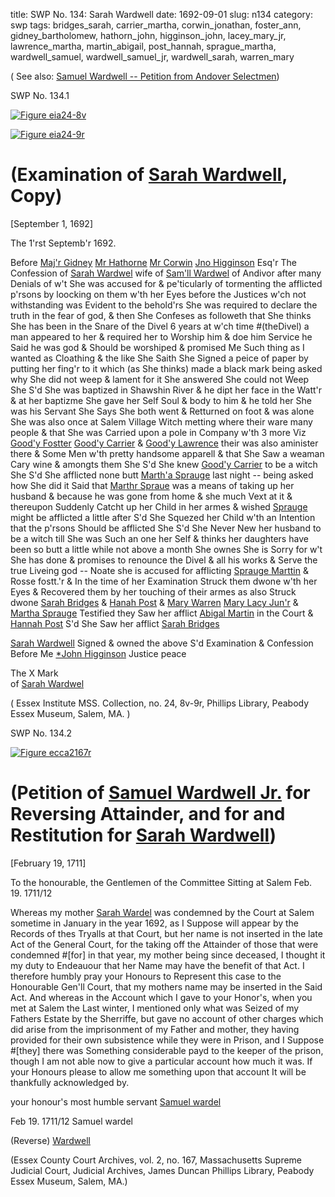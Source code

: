 title: SWP No. 134: Sarah Wardwell
date: 1692-09-01
slug: n134
category: swp
tags: bridges_sarah, carrier_martha, corwin_jonathan, foster_ann, gidney_bartholomew, hathorn_john, higginson_john, lacey_mary_jr, lawrence_martha, martin_abigail, post_hannah, sprague_martha, wardwell_samuel, wardwell_samuel_jr, wardwell_sarah, warren_mary




( See also: [Samuel Wardwell -- Petition from Andover Selectmen](/n133.html#n133.9))

<div markdown class="doc" id="n134.1">

<div class="doc_id">SWP No. 134.1</div>


<span markdown class="figure">[![Figure eia24-8v](archives/essex/eia/gifs/eia24-8v.gif)](archives/essex/eia/large/eia24-8v.jpg)</span>

<span markdown class="figure">[![Figure eia24-9r](archives/essex/eia/gifs/eia24-9r.gif)](archives/essex/eia/large/eia24-9r.jpg)</span>

# (Examination of [Sarah Wardwell](/tag/wardwell_sarah.html), Copy) 

[September 1, 1692]

The 1'rst Septemb'r 1692. 

Before [Maj'r Gidney](/tag/gidney_bartholomew.html) [Mr Hathorne](/tag/hathorn_john.html) [Mr Corwin](/tag/corwin_jonathan.html) [Jno Higginson](/tag/higginson_john.html) Esq'r The Confession of [Sarah Wardwel](/tag/wardwell_sarah.html) wife of [Sam'll Wardwel](/tag/wardwell_samuel.html) of Andivor after many Denials of w't She was accused for & pe'ticularly of tormenting the afflicted p'rsons by loocking on them w'th her Eyes before the Justices w'ch not withstanding was Evident to the behold'rs She was required to declare the truth in the fear of god, & then She Confeses as followeth that She thinks She has been in the Snare of the Divel 6 years at w'ch time #(theDivel) a man appeared to her & required her to Worship him & doe him Service he Said he was god & Should be worshiped & promised Me Such thing as I wanted as Cloathing & the like She Saith She Signed a peice of paper by putting her fing'r to it which (as She thinks) made a black mark being asked why She did not weep & lament for it She answered She could not Weep She S'd She was baptized in Shawshin River & he dipt her face in the Watt'r & at her baptizme She gave her Self Soul & body to him & he told her She was his Servant She Says She both went & Retturned on foot & was alone She was also once at Salem Village Witch metting where their ware many people & that She was Carried upon a pole in Company w'th 3 more Viz [Good'y Fostter](/tag/foster_ann.html) [Good'y Carrier](/tag/carrier_martha.html) & [Good'y Lawrence](/tag/lawrence_martha.html) their was also aminister there & Some Men w'th pretty handsome apparell & that She Saw a weaman Cary wine & amongts them She S'd She knew [Good'y Carrier](/tag/carrier_martha.html) to be a witch She S'd She afflicted none butt [Marth'a Sprauge](/tag/sprague_martha.html) last night -- being asked how She did it Said that [Marthr Spraue](/tag/sprague_martha.html) was a means of taking up her husband & because he was gone from home & she much Vext at it & thereupon Suddenly Catcht up her Child in her armes & wished [Sprauge](/tag/sprague_martha.html) might be afflicted a little after S'd She Squezed her Child w'th an Intention that the p'rsons Should be afflicted She S'd She Never New her husband to be a witch till She was Such an one her Self & thinks her daughters have been so butt a little while not above a month She ownes She is Sorry for w't She has done & promises to renounce the Divel & all his works & Serve the true Liveing god -- Noate she is accused for afflicting [Sprauge Marttin](/tag/sprague_martha.html) & Rosse fostt.'r & In the time of her Examination Struck them dwone w'th her Eyes & Recovered them by her touching of their armes as also Struck dwone [Sarah Bridges](/tag/bridges_sarah.html) & [Hanah Post](/tag/post_hannah.html) & [Mary Warren](/tag/warren_mary.html) [Mary Lacy Jun'r](/tag/lacey_mary_jr.html) & [Martha Sprauge](/tag/sprague_martha.html) Testified they Saw her afflict [Abigal Martin](/tag/martin_abigail.html) in the Court & [Hannah Post](/tag/post_hannah.html) S'd She Saw her afflict [Sarah Bridges](/tag/bridges_sarah.html)

[Sarah Wardwell](/tag/wardwell_sarah.html) Signed & owned the above S'd 
Examination & Confession 
Before Me [*John Higginson](/tag/higginson_john.html) Justice peace 

The X Mark  
    of 
[Sarah Wardwel](/tag/wardwell_sarah.html) 

( Essex Institute MSS. Collection, no. 24, 8v-9r, Phillips Library, Peabody Essex Museum, Salem, MA. )

</div>

<div markdown class="doc" id="n134.2">

<div class="doc_id">SWP No. 134.2</div>

<span markdown class="figure">[![Figure ecca2167r](archives/ecca/thumb/ecca2167r.jpg)](archives/ecca/large/ecca2167r.jpg)</span>


# (Petition of [Samuel Wardwell Jr.](/tag/wardwell_samuel_jr.html) for Reversing Attainder, and for and Restitution for [Sarah Wardwell](/tag/wardwell_sarah.html))

[February 19, 1711]

To the honourable, the Gentlemen of the Committee Sitting at Salem Feb. 19.
1711/12

Whereas my mother [Sarah Wardel](/tag/wardwell_sarah.html) was condemned by the Court at Salem sometime in
January in the year 1692, as I Suppose will appear by the Records of thes Tryalls at that
Court, but her name is not inserted in the late Act of the General Court, for the taking off
the Attainder of those that were condemned #[for] in that year, my mother being since
deceased, I thought it my duty to Endeauour that her Name may have the benefit of that
Act. I therefore humbly pray your Honours to Represent this case to the Honourable Gen'll
Court, that my mothers name may be inserted in the Said Act. And whereas in the Account
which I gave to your Honor's, when you met at Salem the Last winter, I mentioned only
what was Seized of my Fathers Estate by the Sherriffe, but gave no account of other charges
which did arise from the imprisonment of my Father and mother, they having provided for
their own subsistence while they were in Prison, and I Suppose #[they] there was Something
considerable payd to the keeper of the prison, though I am not able now to give a particular
account how much it was. If your Honours please to allow me something upon that account
It will be thankfully acknowledged by.

your honour's
most humble servant
[Samuel wardel](/tag/wardwell_samuel_jr.html)

Feb 19. 1711/12 Samuel wardel

(Reverse) [Wardwell](/tag/wardwell_samuel_jr.html)

(Essex County Court Archives, vol. 2, no. 167, Massachusetts Supreme Judicial Court, Judicial Archives, James Duncan Phillips Library, Peabody Essex Museum, Salem, MA.)